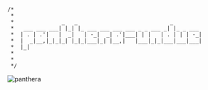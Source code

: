 ```
/*
 *
 *               _   _                             _
 *   ___ ___ ___| |_| |_ ___ ___ ___ ___ _ _ ___ _| |_ _ ___
 *  | . | .'|   |  _|   | -_|  _| .'|___| | |   | . | | | -_|
 *  |  _|__,|_|_|_| |_|_|___|_| |__,|   |___|_|_|___|___|___|
 *  |_|
 *
 *
 */
```

![panthera](https://upload.wikimedia.org/wikipedia/commons/5/52/Meyers_b12_s0658a.jpg)
